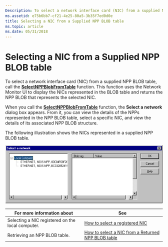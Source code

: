 ```yaml
---
Description: To select a network interface card (NIC) from a supplied NPP BLOB table, call the SelectNPPBlobFromTable function.
ms.assetid: e75b6bb7-cf21-4e25-80a5-3b35f7ed0d0e
title: Selecting a NIC from a Supplied NPP BLOB table
ms.topic: article
ms.date: 05/31/2018
---
```


# Selecting a NIC from a Supplied NPP BLOB table

To select a network interface card (NIC) from a supplied NPP BLOB table, call the [**SelectNPPBlobFromTable**](selectnppblobfromtable.md) function. This function uses the Network Monitor UI to display the NICs represented in the BLOB table and returns the NPP BLOB that represents the selected NIC.

When you call the [**SelectNPPBlobFromTable**](selectnppblobfromtable.md) function, the **Select a network** dialog box appears. From it, you can view the details of the NPPs represented in the NPP BLOB table, select a specific NIC, and view the details of its associated NPP BLOB structure.

The following illustration shows the NICs represented in a supplied NPP BLOB table.

![nics represented in a supplied npp blob table](images/networkdb2.png)



| For more information about                        | See                                                                                                      |
|---------------------------------------------------|----------------------------------------------------------------------------------------------------------|
| Selecting a NIC registered on the local computer. | [How to select a registered NIC](selecting-a-registered-nic.md)                                         |
| Retrieving an NPP BLOB table.                     | [How to select a NIC from a Returned NPP BLOB table](selecting-a-nic-from-a-returned-npp-blob-table.md) |



 

 

 



